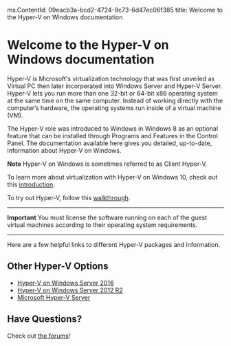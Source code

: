 ms.ContentId: 09eacb3a-bcd2-4724-9c73-6d47ec06f385
title: Welcome to the Hyper-V on Windows documentation


# Welcome to the Hyper-V on Windows documentation

Hyper-V is Microsoft's virtualization technology that was first unveiled as Virtual PC then later incorperated into Windows Server and Hyper-V Server.  
Hyper-V lets you run more than one 32-bit or 64-bit x86 operating system at the same time on the same computer. Instead of working directly with the computer’s hardware, the operating systems run inside of a virtual machine (VM).

The Hyper-V role was introduced to Windows in Windows 8 as an optional feature that can be installed through Programs and Features in the Control Panel. The documentation available here gives you detailed, up-to-date, information about Hyper-V on Windows.

**Note** Hyper-V on Windows is sometimes referred to as Client Hyper-V.

To learn more about virtualization with Hyper-V on Windows 10, check out this [introduction](./about/hyperv_on_windows.md).

To try out Hyper-V, follow this [walkthrough](./quick_start/walkthrough.md).

----------
**Important** 
You must license the software running on each of the guest virtual machines according to their operating system requirements.

-----------

Here are a few helpful links to different Hyper-V packages and information.

## Other Hyper-V Options
*  [Hyper-V on Windows Server 2016](https://technet.microsoft.com/en-us/library/mt126117.aspx)
*  [Hyper-V on Windows Server 2012 R2](https://technet.microsoft.com/en-us/library/hh831531.aspx)
*  [Microsoft Hyper-V Server](https://technet.microsoft.com/library/hh923062.aspx)


## Have Questions?
Check out [the forums](https://social.technet.microsoft.com/Forums/windowsserver/en-US/home?forum=winserverhyperv)!
